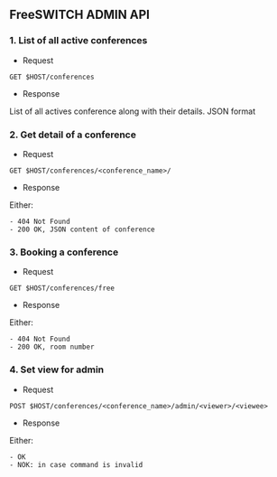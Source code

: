 FreeSWITCH ADMIN API
--------------------


### 1. List of all active conferences

- Request

```
GET $HOST/conferences
```

 - Response

List of all actives conference along with their details. JSON format



### 2. Get detail of a conference

- Request

```
GET $HOST/conferences/<conference_name>/
```

- Response

Either:

    - 404 Not Found
    - 200 OK, JSON content of conference

### 3. Booking a conference

- Request
```
GET $HOST/conferences/free
```

- Response

Either:

    - 404 Not Found
    - 200 OK, room number

### 4. Set view for admin

- Request

```
POST $HOST/conferences/<conference_name>/admin/<viewer>/<viewee>
```

- Response

Either:

    - OK
    - NOK: in case command is invalid



